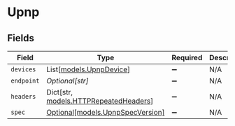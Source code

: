 # Upnp


## Fields

| Field                                                                     | Type                                                                      | Required                                                                  | Description                                                               |
| ------------------------------------------------------------------------- | ------------------------------------------------------------------------- | ------------------------------------------------------------------------- | ------------------------------------------------------------------------- |
| `devices`                                                                 | List[[models.UpnpDevice](../models/upnpdevice.md)]                        | :heavy_minus_sign:                                                        | N/A                                                                       |
| `endpoint`                                                                | *Optional[str]*                                                           | :heavy_minus_sign:                                                        | N/A                                                                       |
| `headers`                                                                 | Dict[str, [models.HTTPRepeatedHeaders](../models/httprepeatedheaders.md)] | :heavy_minus_sign:                                                        | N/A                                                                       |
| `spec`                                                                    | [Optional[models.UpnpSpecVersion]](../models/upnpspecversion.md)          | :heavy_minus_sign:                                                        | N/A                                                                       |